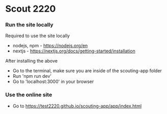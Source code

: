 # Scout 2220

### Run the site locally
Required to use the site locally
- nodejs, npm - https://nodejs.org/en
- nextjs - https://nextjs.org/docs/getting-started/installation

After installing the above
- Go to the terminal, make sure you are inside of the scouting-app folder
- Run 'npm run dev'
- Go to 'localhost:3000' in your browser

### Use the online site
- Go to https://test2220.github.io/scouting-app/app/index.html
